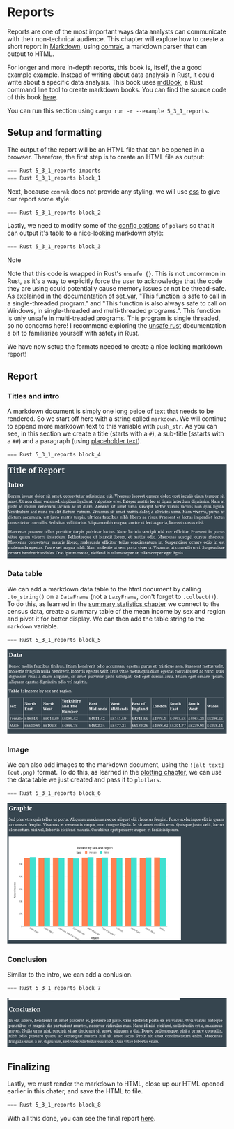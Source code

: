 # Reports

Reports are one of the most important ways data analysts can communicate with their non-technical audience. This chapter will explore how to create a short report in [Markdown](https://www.markdownguide.org/), using [comrak](https://docs.rs/comrak/latest/comrak/), a markdown parser that can output to HTML.

For longer and more in-depth reports, this book is, itself, the a good example example. Instead of writing about data analysis in Rust, it could write about a specific data analysis. This book uses [mdBook](https://rust-lang.github.io/mdBook/), a Rust command line tool to create markdown books. You can find the source code of this book [here](https://github.com/EricFecteau/rust-data-analysis).

You can run this section using `cargo run -r --example 5_3_1_reports`.

## Setup and formatting

The output of the report will be an HTML file that can be opened in a browser. Therefore, the first step is to create an HTML file as output:

```rust
=== Rust 5_3_1_reports imports
=== Rust 5_3_1_reports block_1
```

Next, because `comrak` does not provide any styling, we will use [css](https://www.w3schools.com/css/) to give our report some style: 

```rust
=== Rust 5_3_1_reports block_2
```

Lastly, we need to modify some of the [config options](https://docs.rs/polars/latest/polars/#config-with-env-vars) of `polars` so that it can output it's table to a nice-looking markdown style:

```rust
=== Rust 5_3_1_reports block_3
```

> [!NOTE]
> Note that this code is wrapped in Rust's `unsafe {}`. This is not uncommon in Rust, as it's a way to explicitly force the user to acknowledge that the code they are using could potentially cause memory issues or not be thread-safe. As explained in the documentation of [set_var](https://doc.rust-lang.org/std/env/fn.set_var.html#safety), "This function is safe to call in a single-threaded program." and "This function is also always safe to call on Windows, in single-threaded and multi-threaded programs.". This function is only unsafe in multi-treaded programs. This program is single threaded, so no concerns here! I recommend exploring the [unsafe rust](https://doc.rust-lang.org/book/ch20-01-unsafe-rust.html) documentation a bit to familiarize yourself with safety in Rust. 

We have now setup the formats needed to create a nice looking markdown report!

## Report

### Titles and intro

A markdown document is simply one long peice of text that needs to be rendered. So we start off here with a string called `markdown`. We will continue to append more markdown text to this variable with `push_str`. As you can see, in this section we create a title (starts with a `#`), a sub-title (sstarts with a `##`) and a paragraph (using [placeholder text](https://en.wikipedia.org/wiki/Lorem_ipsum)).

```rust
=== Rust 5_3_1_reports block_4
```

![Screenshot of intro section](images/report/intro.png)

### Data table

We can add a markdown data table to the html document by calling `.to_string()` on a `DataFrame` (not a `LazyFrame`, don't forget to `.collect()`). To do this, as learned in the [summary statistics chapter](../4_stats/1_summary.md) we connect to the census data, create a summary table of the mean income by sex and region and pivot it for better display. We can then add the table string to the `markdown` variable.

```rust
=== Rust 5_3_1_reports block_5
```

![Screenshot of data section](images/report/data.png)

### Image

We can also add images to the markdown document, using the `![alt text](out.png)` format. To do this, as learned in the [plotting chapter](2_plotting.md), we can use the data table we just created and pass it to `plotlars`. 

```rust
=== Rust 5_3_1_reports block_6
```

![Screenshot of graphic section](images/report/graphic.png)

### Conclusion

Similar to the intro, we can add a conlusion.

```rust
=== Rust 5_3_1_reports block_7
```

![Screenshot of conclusion section](images/report/conclusion.png)

## Finalizing

Lastly, we must render the markdown to HTML, close up our HTML opened earlier in this chater, and save the HTML to file.

```rust
=== Rust 5_3_1_reports block_8
```

With all this done, you can see the final report [here]().